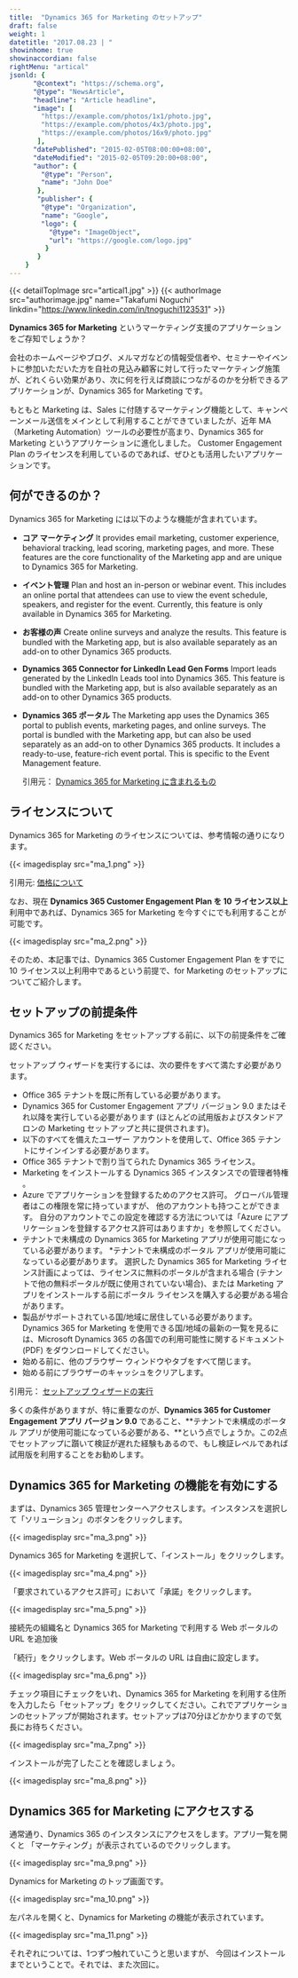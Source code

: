```yaml
---
title:  "Dynamics 365 for Marketing のセットアップ"
draft: false
weight: 1
datetitle: "2017.08.23 | "
showinhome: true
showinaccordian: false
rightMenu: "artical"
jsonld: {
      "@context": "https://schema.org",
      "@type": "NewsArticle",
      "headline": "Article headline",
      "image": [
        "https://example.com/photos/1x1/photo.jpg",
        "https://example.com/photos/4x3/photo.jpg",
        "https://example.com/photos/16x9/photo.jpg"
       ],
      "datePublished": "2015-02-05T08:00:00+08:00",
      "dateModified": "2015-02-05T09:20:00+08:00",
      "author": {
        "@type": "Person",
        "name": "John Doe"
       },
       "publisher": {
        "@type": "Organization",
        "name": "Google",
        "logo": {
          "@type": "ImageObject",
          "url": "https://google.com/logo.jpg"
         }
       }
    }
---
```

{{< detailTopImage src="artical1.jpg" >}}
{{< authorImage src="authorimage.jpg" name="Takafumi Noguchi" linkdin="https://www.linkedin.com/in/tnoguchi1123531" >}}
<!-- Intro  -->
**Dynamics 365 for Marketing** というマーケティング支援のアプリケーションをご存知でしょうか？

会社のホームページやブログ、メルマガなどの情報受信者や、セミナーやイベントに参加いただいた方を自社の見込み顧客に対して行ったマーケティング施策が、どれくらい効果があり、次に何を行えば商談につながるのかを分析できるアプリケーションが、Dynamics 365 for Marketing です。

もともと Marketing は、Sales に付随するマーケティング機能として、キャンペーンメール送信をメインとして利用することができていましたが、近年 MA（Marketing Automation）ツールの必要性が高まり、Dynamics 365 for Marketing というアプリケーションに進化しました。 Customer Engagement Plan のライセンスを利用しているのであれば、ぜひとも活用したいアプリケーションです。


## 何ができるのか？
Dynamics 365 for Marketing には以下のような機能が含まれています。

<!-- Quate Box -->
* **コア マーケティング**
It provides email marketing, customer experience, behavioral tracking, lead scoring, marketing pages, and more. These features are the core functionality of the Marketing app and are unique to Dynamics 365 for Marketing.

* **イベント管理**
Plan and host an in-person or webinar event. This includes an online portal that attendees can use to view the event schedule, speakers, and register for the event. Currently, this feature is only available in Dynamics 365 for Marketing.

* **お客様の声**
Create online surveys and analyze the results. This feature is bundled with the Marketing app, but is also available separately as an add-on to other Dynamics 365 products.

* **Dynamics 365 Connector for LinkedIn Lead Gen Forms**
Import leads generated by the LinkedIn Leads tool into Dynamics 365. This feature is bundled with the Marketing app, but is also available separately as an add-on to other Dynamics 365 products.

* **Dynamics 365 ポータル**
The Marketing app uses the Dynamics 365 portal to publish events, marketing pages, and online surveys. The portal is bundled with the Marketing app, but can also be used separately as an add-on to other Dynamics 365 products. It includes a ready-to-use, feature-rich event portal. This is specific to the Event Management feature.


  引用元： [Dynamics 365 for Marketing に含まれるもの](https://docs.microsoft.com/ja-jp/dynamics365/marketing/overview)


## ライセンスについて
Dynamics 365 for Marketing のライセンスについては、参考情報の通りになります。

<!-- Image= ma_1.png  -->
{{< imagedisplay src="ma_1.png" >}}

引用元: [価格について](https://dynamics.microsoft.com/ja-jp/marketing/overview/#pricing)

なお、現在 **Dynamics 365 Customer Engagement Plan を 10 ライセンス以上**利用中であれば、Dynamics 365  for Marketing を今すぐにでも利用することが可能です。
<!-- Image= ma_2.png -->
{{< imagedisplay src="ma_2.png" >}}


そのため、本記事では、Dynamics 365 Customer Engagement Plan をすでに 10 ライセンス以上利用中であるという前提で、for Marketing のセットアップについてご紹介します。

## セットアップの前提条件
Dynamics 365 for Marketing をセットアップする前に、以下の前提条件をご確認ください。

セットアップ ウィザードを実行するには、次の要件をすべて満たす必要があります。

<!-- Quate Box -->
* Office 365 テナントを既に所有している必要があります。
* Dynamics 365 for Customer Engagement アプリ バージョン 9.0 またはそれ以降を実行している必要があります (ほとんどの試用版およびスタンドアロンの Marketing セットアップと共に提供されます)。
* 以下のすべてを備えたユーザー アカウントを使用して、Office 365 テナントにサインインする必要があります。
* Office 365 テナントで割り当てられた Dynamics 365 ライセンス。
* Marketing をインストールする Dynamics 365 インスタンスでの管理者特権 。
* Azure でアプリケーションを登録するためのアクセス許可。 グローバル管理者はこの権限を常に持っていますが、 他のアカウントも持つことができます。 自分のアカウントでこの設定を確認する方法については「Azure にアプリケーションを登録するアクセス許可はありますか」を参照してください。
* テナントで未構成の Dynamics 365 for Marketing アプリが使用可能になっている必要があります。
*テナントで未構成のポータル アプリが使用可能になっている必要があります。 選択した Dynamics 365 for Marketing ライセンス計画によっては、ライセンスに無料のポータルが含まれる場合 (テナントで他の無料ポータルが既に使用されていない場合)、または Marketing アプリをインストールする前にポータル ライセンスを購入する必要がある場合があります。 
* 製品がサポートされている国/地域に居住している必要があります。 Dynamics 365 for Marketing を使用できる国/地域の最新の一覧を見るには、Microsoft Dynamics 365 の各国での利用可能性に関するドキュメント (PDF) をダウンロードしてください。
* 始める前に、他のブラウザー ウィンドウやタブをすべて閉じます。
* 始める前にブラウザーのキャッシュをクリアします。

引用元： [セットアップ ウィザードの実行](https://docs.microsoft.com/ja-jp/dynamics365/marketing/purchase-setup)

多くの条件がありますが、特に重要なのが、**Dynamics 365 for Customer Engagement アプリ バージョン 9.0** であること、**テナントで未構成のポータル アプリが使用可能になっている必要がある、**という点でしょうか。この2点でセットアップに躓いて検証が遅れた経験もあるので、もし検証レベルであれば試用版を利用することをお勧めします。


## Dynamics 365 for Marketing の機能を有効にする
まずは、Dynamics 365 管理センターへアクセスします。インスタンスを選択して「ソリューション」のボタンをクリックします。
<!-- Image= ma_3.png -->
{{< imagedisplay src="ma_3.png" >}}


Dynamics 365 for Marketing を選択して、「インストール」をクリックします。
<!-- Image= ma_4.png -->
{{< imagedisplay src="ma_4.png" >}}


「要求されているアクセス許可」において「承諾」をクリックします。
<!-- Image= ma_5.png -->
{{< imagedisplay src="ma_5.png" >}}


接続先の組織名と Dynamics 365 for Marketing で利用する Web ポータルの URL を追加後

「続行」をクリックします。Web ポータルの URL は自由に設定します。
<!-- Image= ma_6.png -->
{{< imagedisplay src="ma_6.png" >}}


チェック項目にチェックをいれ、Dynamics 365 for Marketing を利用する住所を入力したら「セットアップ」をクリックしてください。これでアプリケーションのセットアップが開始されます。セットアップは70分ほどかかりますので気長にお待ちください。
<!-- Image= ma_7.png -->
{{< imagedisplay src="ma_7.png" >}}


インストールが完了したことを確認しましょう。
<!-- Image= ma_8.png -->
{{< imagedisplay src="ma_8.png" >}}


## Dynamics 365 for Marketing にアクセスする
通常通り、Dynamics 365 のインスタンスにアクセスをします。アプリ一覧を開くと
「マーケティング」が表示されているのでクリックします。
<!-- Image= ma_9.png -->
{{< imagedisplay src="ma_9.png" >}}


Dynamics for Marketing のトップ画面です。
<!-- Image= ma_10.png -->
{{< imagedisplay src="ma_10.png" >}}


左パネルを開くと、Dynamics for Marketing の機能が表示されています。

<!-- Image= ma_11.png -->
{{< imagedisplay src="ma_11.png" >}}


それぞれについては、1つずつ触れていこうと思いますが、
今回はインストールまでということで。それでは、また次回に。    
&nbsp;